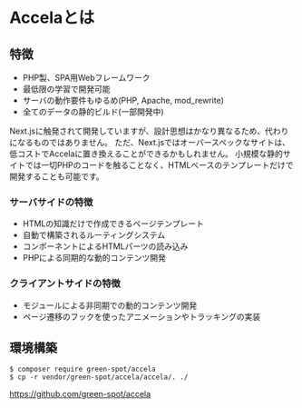 # Accelaとは

## 特徴
- PHP製、SPA用Webフレームワーク
- 最低限の学習で開発可能
- サーバの動作要件もゆるめ(PHP, Apache, mod_rewrite)
- 全てのデータの静的ビルド(一部開発中)

Next.jsに触発されて開発していますが、設計思想はかなり異なるため、代わりになるものではありません。
ただ、Next.jsではオーバースペックなサイトは、低コストでAccelaに置き換えることができるかもしれません。
小規模な静的サイトでは一切PHPのコードを触ることなく、HTMLベースのテンプレートだけで開発することも可能です。

### サーバサイドの特徴
- HTMLの知識だけで作成できるページテンプレート
- 自動で構築されるルーティングシステム
- コンポーネントによるHTMLパーツの読み込み
- PHPによる同期的な動的コンテンツ開発

### クライアントサイドの特徴
- モジュールによる非同期での動的コンテンツ開発
- ページ遷移のフックを使ったアニメーションやトラッキングの実装

<div id="get-started"></div>

## 環境構築

```
$ composer require green-spot/accela
$ cp -r vendor/green-spot/accela/accela/. ./
```

<a href="https://github.com/green-spot/accela" target="_blank">https://github.com/green-spot/accela</a>
